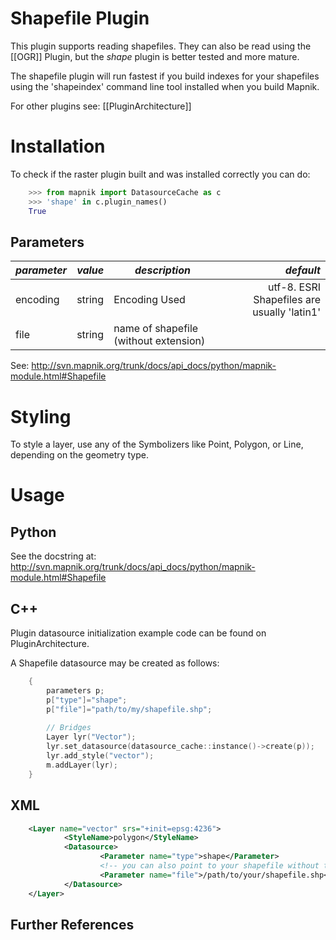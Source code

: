 <!-- Name: ShapeFile -->
<!-- Version: 2 -->
<!-- Last-Modified: 2009/12/11 13:26:05 -->
<!-- Author: springmeyer -->
# Shapefile Plugin

This plugin supports reading shapefiles. They can also be read using the [[OGR]] Plugin, but the *shape* plugin is better tested and more mature.

The shapefile plugin will run fastest if you build indexes for your shapefiles using the 'shapeindex' command line tool installed when you build Mapnik.

For other plugins see: [[PluginArchitecture]]

# Installation

To check if the raster plugin built and was installed correctly you can do:

```python
    >>> from mapnik import DatasourceCache as c
    >>> 'shape' in c.plugin_names()
    True
```

## Parameters

| *parameter*       | *value*  | *description* | *default* |
|:------------------|----------|---------------|----------:|
| encoding             | string       | Encoding Used |  utf-8. ESRI Shapefiles are usually 'latin1' |
| file              | string | name of shapefile (without extension) | | 

See: http://svn.mapnik.org/trunk/docs/api_docs/python/mapnik-module.html#Shapefile

# Styling

To style a layer, use any of the Symbolizers like Point, Polygon, or Line, depending on the geometry type.

# Usage

## Python

See the docstring at: http://svn.mapnik.org/trunk/docs/api_docs/python/mapnik-module.html#Shapefile

## C++

Plugin datasource initialization example code can be found on PluginArchitecture.

A Shapefile datasource may be created as follows:

```cpp
    {
        parameters p;
        p["type"]="shape";
        p["file"]="path/to/my/shapefile.shp";
    
        // Bridges
        Layer lyr("Vector");
        lyr.set_datasource(datasource_cache::instance()->create(p));
        lyr.add_style("vector");
        m.addLayer(lyr);
    }
```

## XML

```xml
    <Layer name="vector" srs="+init=epsg:4236">
            <StyleName>polygon</StyleName>
            <Datasource>
                    <Parameter name="type">shape</Parameter>
                    <!-- you can also point to your shapefile without the 'shp' extention -->
                    <Parameter name="file">/path/to/your/shapefile.shp</Parameter>
            </Datasource>
    </Layer>
```

## Further References
